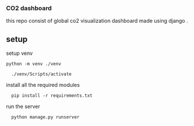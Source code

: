 ### CO2 dashboard
this repo consist of global co2 visualization dashboard made using django .

## setup
 setup venv
 ```
 python -m venv ./venv
```
```
  ./venv/Scripts/activate
```
install all the required modules 
```
  pip install -r requirements.txt
```
run the server
```
  python manage.py runserver
```
